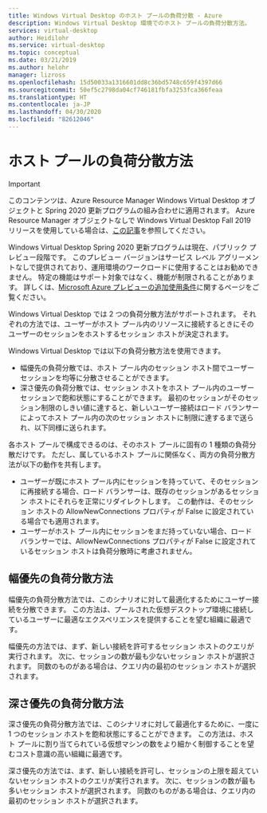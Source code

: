 ```yaml
---
title: Windows Virtual Desktop のホスト プールの負荷分散 - Azure
description: Windows Virtual Desktop 環境でのホスト プールの負荷分散方法。
services: virtual-desktop
author: Heidilohr
ms.service: virtual-desktop
ms.topic: conceptual
ms.date: 03/21/2019
ms.author: helohr
manager: lizross
ms.openlocfilehash: 15d50033a1316601dd8c36bd5748c659f4397d66
ms.sourcegitcommit: 50ef5c2798da04cf746181fbfa3253fca366feaa
ms.translationtype: HT
ms.contentlocale: ja-JP
ms.lasthandoff: 04/30/2020
ms.locfileid: "82612046"
---
```

# <a name="host-pool-load-balancing-methods"></a>ホスト プールの負荷分散方法

>[!IMPORTANT]
>このコンテンツは、Azure Resource Manager Windows Virtual Desktop オブジェクトと Spring 2020 更新プログラムの組み合わせに適用されます。 Azure Resource Manager オブジェクトなしで Windows Virtual Desktop Fall 2019 リリースを使用している場合は、[この記事](./virtual-desktop-fall-2019/host-pool-load-balancing-2019.md)を参照してください。
>
> Windows Virtual Desktop Spring 2020 更新プログラムは現在、パブリック プレビュー段階です。 このプレビュー バージョンはサービス レベル アグリーメントなしで提供されており、運用環境のワークロードに使用することはお勧めできません。 特定の機能はサポート対象ではなく、機能が制限されることがあります。 
> 詳しくは、[Microsoft Azure プレビューの追加使用条件](https://azure.microsoft.com/support/legal/preview-supplemental-terms/)に関するページをご覧ください。

Windows Virtual Desktop では 2 つの負荷分散方法がサポートされます。 それぞれの方法では、ユーザーがホスト プール内のリソースに接続するときにそのユーザーのセッションをホストするセッション ホストが決定されます。

Windows Virtual Desktop では以下の負荷分散方法を使用できます。

- 幅優先の負荷分散では、ホスト プール内のセッション ホスト間でユーザー セッションを均等に分散させることができます。
- 深さ優先の負荷分散では、セッション ホストをホスト プール内のユーザー セッションで飽和状態にすることができます。 最初のセッションがそのセッション制限のしきい値に達すると、新しいユーザー接続はロード バランサーによってホスト プール内の次のセッション ホストに制限に達するまで送られ、以下同様に送られます。

各ホスト プールで構成できるのは、そのホスト プールに固有の 1 種類の負荷分散だけです。 ただし、属しているホスト プールに関係なく、両方の負荷分散方法が以下の動作を共有します。

- ユーザーが既にホスト プール内にセッションを持っていて、そのセッションに再接続する場合、ロード バランサーは、既存のセッションがあるセッション ホストにそれらを正常にリダイレクトします。 この動作は、そのセッション ホストの AllowNewConnections プロパティが False に設定されている場合でも適用されます。
- ユーザーがホスト プール内にセッションをまだ持っていない場合、ロード バランサーでは、AllowNewConnections プロパティが False に設定されているセッション ホストは負荷分散時に考慮されません。

## <a name="breadth-first-load-balancing-method"></a>幅優先の負荷分散方法

幅優先の負荷分散方法では、このシナリオに対して最適化するためにユーザー接続を分散できます。 この方法は、プールされた仮想デスクトップ環境に接続しているユーザーに最適なエクスペリエンスを提供することを望む組織に最適です。

幅優先の方法では、まず、新しい接続を許可するセッション ホストのクエリが実行されます。 次に、セッションの数が最も少ないセッション ホストが選択されます。 同数のものがある場合は、クエリ内の最初のセッション ホストが選択されます。

## <a name="depth-first-load-balancing-method"></a>深さ優先の負荷分散方法

深さ優先の負荷分散方法では、このシナリオに対して最適化するために、一度に 1 つのセッション ホストを飽和状態にすることができます。 この方法は、ホスト プールに割り当てられている仮想マシンの数をより細かく制御することを望むコスト意識の高い組織に最適です。

深さ優先の方法では、まず、新しい接続を許可し、セッションの上限を超えていないセッション ホストのクエリが実行されます。 次に、セッションの数が最も多いセッション ホストが選択されます。 同数のものがある場合は、クエリ内の最初のセッション ホストが選択されます。